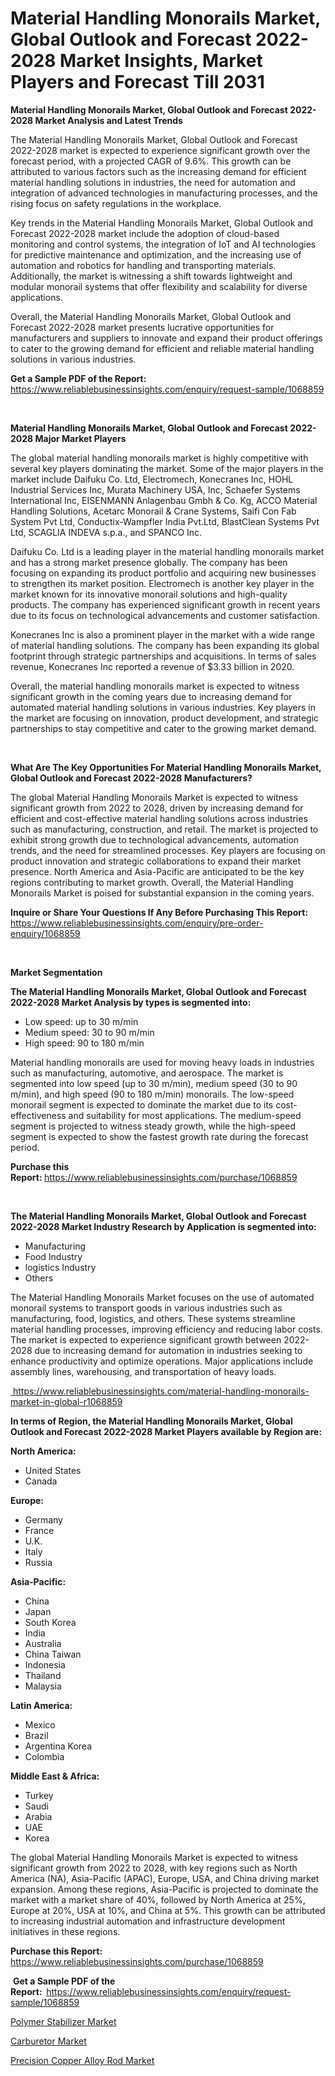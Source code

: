 <p><h1>Material Handling Monorails Market, Global Outlook and Forecast 2022-2028 Market Insights, Market Players and Forecast Till 2031</h1></p><p><strong>Material Handling Monorails Market, Global Outlook and Forecast 2022-2028 Market Analysis and Latest Trends</strong></p>
<p><p>The Material Handling Monorails Market, Global Outlook and Forecast 2022-2028 market is expected to experience significant growth over the forecast period, with a projected CAGR of 9.6%. This growth can be attributed to various factors such as the increasing demand for efficient material handling solutions in industries, the need for automation and integration of advanced technologies in manufacturing processes, and the rising focus on safety regulations in the workplace.</p><p>Key trends in the Material Handling Monorails Market, Global Outlook and Forecast 2022-2028 market include the adoption of cloud-based monitoring and control systems, the integration of IoT and AI technologies for predictive maintenance and optimization, and the increasing use of automation and robotics for handling and transporting materials. Additionally, the market is witnessing a shift towards lightweight and modular monorail systems that offer flexibility and scalability for diverse applications.</p><p>Overall, the Material Handling Monorails Market, Global Outlook and Forecast 2022-2028 market presents lucrative opportunities for manufacturers and suppliers to innovate and expand their product offerings to cater to the growing demand for efficient and reliable material handling solutions in various industries.</p></p>
<p><strong>Get a Sample PDF of the Report:&nbsp;</strong> <a href="https://www.reliablebusinessinsights.com/enquiry/request-sample/1068859">https://www.reliablebusinessinsights.com/enquiry/request-sample/1068859</a></p>
<p>&nbsp;</p>
<p><strong>Material Handling Monorails Market, Global Outlook and Forecast 2022-2028 Major Market Players</strong></p>
<p><p>The global material handling monorails market is highly competitive with several key players dominating the market. Some of the major players in the market include Daifuku Co. Ltd, Electromech, Konecranes Inc, HOHL Industrial Services Inc, Murata Machinery USA, Inc, Schaefer Systems International Inc, EISENMANN Anlagenbau Gmbh & Co. Kg, ACCO Material Handling Solutions, Acetarc Monorail & Crane Systems, Saifi Con Fab System Pvt Ltd, Conductix-Wampfler India Pvt.Ltd, BlastClean Systems Pvt Ltd, SCAGLIA INDEVA s.p.a., and SPANCO Inc.</p><p>Daifuku Co. Ltd is a leading player in the material handling monorails market and has a strong market presence globally. The company has been focusing on expanding its product portfolio and acquiring new businesses to strengthen its market position. Electromech is another key player in the market known for its innovative monorail solutions and high-quality products. The company has experienced significant growth in recent years due to its focus on technological advancements and customer satisfaction.</p><p>Konecranes Inc is also a prominent player in the market with a wide range of material handling solutions. The company has been expanding its global footprint through strategic partnerships and acquisitions. In terms of sales revenue, Konecranes Inc reported a revenue of $3.33 billion in 2020.</p><p>Overall, the material handling monorails market is expected to witness significant growth in the coming years due to increasing demand for automated material handling solutions in various industries. Key players in the market are focusing on innovation, product development, and strategic partnerships to stay competitive and cater to the growing market demand.</p></p>
<p>&nbsp;</p>
<p><strong>What Are The Key Opportunities For Material Handling Monorails Market, Global Outlook and Forecast 2022-2028 Manufacturers?</strong></p>
<p><p>The global Material Handling Monorails Market is expected to witness significant growth from 2022 to 2028, driven by increasing demand for efficient and cost-effective material handling solutions across industries such as manufacturing, construction, and retail. The market is projected to exhibit strong growth due to technological advancements, automation trends, and the need for streamlined processes. Key players are focusing on product innovation and strategic collaborations to expand their market presence. North America and Asia-Pacific are anticipated to be the key regions contributing to market growth. Overall, the Material Handling Monorails Market is poised for substantial expansion in the coming years.</p></p>
<p><strong>Inquire or Share Your Questions If Any Before Purchasing This Report:</strong> <a href="https://www.reliablebusinessinsights.com/enquiry/pre-order-enquiry/1068859">https://www.reliablebusinessinsights.com/enquiry/pre-order-enquiry/1068859</a></p>
<p>&nbsp;</p>
<p><strong>Market Segmentation</strong></p>
<p><strong>The Material Handling Monorails Market, Global Outlook and Forecast 2022-2028 Market Analysis by types is segmented into:</strong></p>
<p><ul><li>Low speed: up to 30 m/min</li><li>Medium speed: 30 to 90 m/min</li><li>High speed: 90 to 180 m/min</li></ul></p>
<p><p>Material handling monorails are used for moving heavy loads in industries such as manufacturing, automotive, and aerospace. The market is segmented into low speed (up to 30 m/min), medium speed (30 to 90 m/min), and high speed (90 to 180 m/min) monorails. The low-speed monorail segment is expected to dominate the market due to its cost-effectiveness and suitability for most applications. The medium-speed segment is projected to witness steady growth, while the high-speed segment is expected to show the fastest growth rate during the forecast period.</p></p>
<p><strong>Purchase this Report:&nbsp;</strong><a href="https://www.reliablebusinessinsights.com/purchase/1068859">https://www.reliablebusinessinsights.com/purchase/1068859</a></p>
<p>&nbsp;</p>
<p><strong>The Material Handling Monorails Market, Global Outlook and Forecast 2022-2028 Market Industry Research by Application is segmented into:</strong></p>
<p><ul><li>Manufacturing</li><li>Food Industry</li><li>logistics Industry</li><li>Others</li></ul></p>
<p><p>The Material Handling Monorails Market focuses on the use of automated monorail systems to transport goods in various industries such as manufacturing, food, logistics, and others. These systems streamline material handling processes, improving efficiency and reducing labor costs. The market is expected to experience significant growth between 2022-2028 due to increasing demand for automation in industries seeking to enhance productivity and optimize operations. Major applications include assembly lines, warehousing, and transportation of heavy loads.</p></p>
<p><a href="https://www.reliablebusinessinsights.com/material-handling-monorails-market-in-global-r1068859">&nbsp;https://www.reliablebusinessinsights.com/material-handling-monorails-market-in-global-r1068859</a></p>
<p><strong>In terms of Region, the Material Handling Monorails Market, Global Outlook and Forecast 2022-2028 Market Players available by Region are:</strong></p>
<p>
    <p> <strong> North America: </strong>
        <ul>
            <li>United States</li>
            <li>Canada</li>
        </ul>
        </p> 
    <p> <strong> Europe: </strong>
        <ul>
            <li>Germany</li>
            <li>France</li>
            <li>U.K.</li>
            <li>Italy</li>
            <li>Russia</li>
        </ul>
        </p> 
    <p> <strong> Asia-Pacific: </strong>
        <ul>
            <li>China</li>
            <li>Japan</li>
            <li>South Korea</li>
            <li>India</li>
            <li>Australia</li>
            <li>China Taiwan</li>
            <li>Indonesia</li>
            <li>Thailand</li>
            <li>Malaysia</li>
        </ul>
        </p> 
    <p> <strong> Latin America: </strong>
        <ul>
            <li>Mexico</li>
            <li>Brazil</li>
            <li>Argentina Korea</li>
            <li>Colombia</li>
        </ul>
        </p> 
    <p> <strong> Middle East & Africa: </strong>
        <ul>
            <li>Turkey</li>
            <li>Saudi</li>
            <li>Arabia</li>
            <li>UAE</li>
            <li>Korea</li>
        </ul>
    </p>
    </p>
<p><p>The global Material Handling Monorails Market is expected to witness significant growth from 2022 to 2028, with key regions such as North America (NA), Asia-Pacific (APAC), Europe, USA, and China driving market expansion. Among these regions, Asia-Pacific is projected to dominate the market with a market share of 40%, followed by North America at 25%, Europe at 20%, USA at 10%, and China at 5%. This growth can be attributed to increasing industrial automation and infrastructure development initiatives in these regions.</p></p>
<p><strong>Purchase this Report: </strong><a href="https://www.reliablebusinessinsights.com/purchase/1068859">https://www.reliablebusinessinsights.com/purchase/1068859</a></p>
<p>&nbsp;<strong>Get a Sample PDF of the Report:&nbsp;&nbsp;</strong><a href="https://www.reliablebusinessinsights.com/enquiry/request-sample/1068859">https://www.reliablebusinessinsights.com/enquiry/request-sample/1068859</a></p>
<p><strong></strong></p>
<p><p><a href="https://github.com/julian6Skinner/Market-Research-Report-List-1/blob/main/polymer-stabilizer-market.md">Polymer Stabilizer Market</a></p><p><a href="https://github.com/salfordkingie/Market-Research-Report-List-1/blob/main/carburetor-market.md">Carburetor Market</a></p><p><a href="https://github.com/mdmasty/Market-Research-Report-List-1/blob/main/precision-copper-alloy-rod-market.md">Precision Copper Alloy Rod Market</a></p></p>
